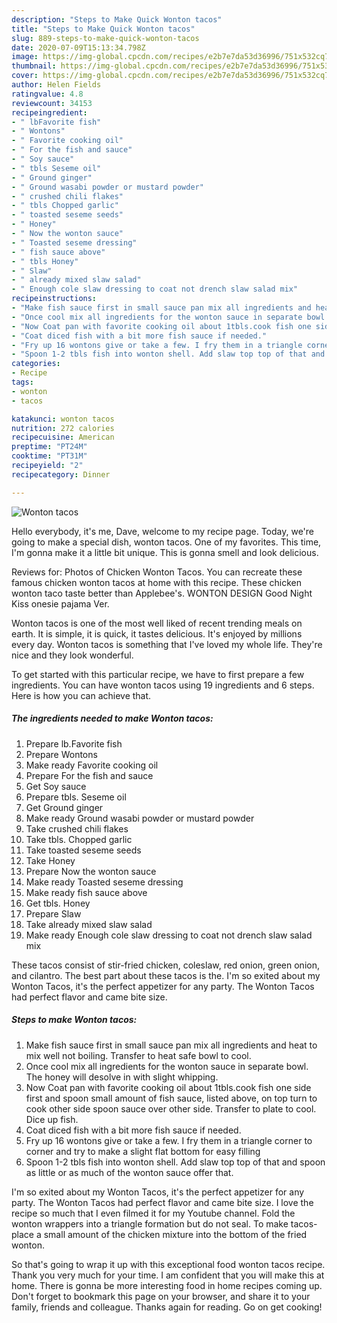 ```yaml
---
description: "Steps to Make Quick Wonton tacos"
title: "Steps to Make Quick Wonton tacos"
slug: 889-steps-to-make-quick-wonton-tacos
date: 2020-07-09T15:13:34.798Z
image: https://img-global.cpcdn.com/recipes/e2b7e7da53d36996/751x532cq70/wonton-tacos-recipe-main-photo.jpg
thumbnail: https://img-global.cpcdn.com/recipes/e2b7e7da53d36996/751x532cq70/wonton-tacos-recipe-main-photo.jpg
cover: https://img-global.cpcdn.com/recipes/e2b7e7da53d36996/751x532cq70/wonton-tacos-recipe-main-photo.jpg
author: Helen Fields
ratingvalue: 4.8
reviewcount: 34153
recipeingredient:
- " lbFavorite fish"
- " Wontons"
- " Favorite cooking oil"
- " For the fish and sauce"
- " Soy sauce"
- " tbls Seseme oil"
- " Ground ginger"
- " Ground wasabi powder or mustard powder"
- " crushed chili flakes"
- " tbls Chopped garlic"
- " toasted seseme seeds"
- " Honey"
- " Now the wonton sauce"
- " Toasted seseme dressing"
- " fish sauce above"
- " tbls Honey"
- " Slaw"
- " already mixed slaw salad"
- " Enough cole slaw dressing to coat not drench slaw salad mix"
recipeinstructions:
- "Make fish sauce first in small sauce pan mix all ingredients and heat to mix well not boiling. Transfer to heat safe bowl to cool."
- "Once cool mix all ingredients for the wonton sauce in separate bowl. The honey will desolve in with slight whipping."
- "Now Coat pan with favorite cooking oil about 1tbls.cook fish one side first and spoon small amount of fish sauce, listed above, on top turn to cook other side spoon sauce over other side. Transfer to plate to cool. Dice up fish."
- "Coat diced fish with a bit more fish sauce if needed."
- "Fry up 16 wontons give or take a few. I fry them in a triangle corner to corner and try to make a slight flat bottom for easy filling"
- "Spoon 1-2 tbls fish into wonton shell. Add slaw top top of that and spoon as little or as much of the wonton sauce offer that."
categories:
- Recipe
tags:
- wonton
- tacos

katakunci: wonton tacos 
nutrition: 272 calories
recipecuisine: American
preptime: "PT24M"
cooktime: "PT31M"
recipeyield: "2"
recipecategory: Dinner

---
```



![Wonton tacos](https://img-global.cpcdn.com/recipes/e2b7e7da53d36996/751x532cq70/wonton-tacos-recipe-main-photo.jpg)

Hello everybody, it's me, Dave, welcome to my recipe page. Today, we're going to make a special dish, wonton tacos. One of my favorites. This time, I'm gonna make it a little bit unique. This is gonna smell and look delicious.

Reviews for: Photos of Chicken Wonton Tacos. You can recreate these famous chicken wonton tacos at home with this recipe. These chicken wonton taco taste better than Applebee&#39;s. WONTON DESIGN Good Night Kiss onesie pajama Ver.

Wonton tacos is one of the most well liked of recent trending meals on earth. It is simple, it is quick, it tastes delicious. It's enjoyed by millions every day. Wonton tacos is something that I've loved my whole life. They're nice and they look wonderful.


To get started with this particular recipe, we have to first prepare a few ingredients. You can have wonton tacos using 19 ingredients and 6 steps. Here is how you can achieve that.

<!--inarticleads1-->

##### The ingredients needed to make Wonton tacos:

1. Prepare  lb.Favorite fish
1. Prepare  Wontons
1. Make ready  Favorite cooking oil
1. Prepare  For the fish and sauce
1. Get  Soy sauce
1. Prepare  tbls. Seseme oil
1. Get  Ground ginger
1. Make ready  Ground wasabi powder or mustard powder
1. Take  crushed chili flakes
1. Take  tbls. Chopped garlic
1. Take  toasted seseme seeds
1. Take  Honey
1. Prepare  Now the wonton sauce
1. Make ready  Toasted seseme dressing
1. Make ready  fish sauce above
1. Get  tbls. Honey
1. Prepare  Slaw
1. Take  already mixed slaw salad
1. Make ready  Enough cole slaw dressing to coat not drench slaw salad mix


These tacos consist of stir-fried chicken, coleslaw, red onion, green onion, and cilantro. The best part about these tacos is the. I&#39;m so exited about my Wonton Tacos, it&#39;s the perfect appetizer for any party. The Wonton Tacos had perfect flavor and came bite size. 

<!--inarticleads2-->

##### Steps to make Wonton tacos:

1. Make fish sauce first in small sauce pan mix all ingredients and heat to mix well not boiling. Transfer to heat safe bowl to cool.
1. Once cool mix all ingredients for the wonton sauce in separate bowl. The honey will desolve in with slight whipping.
1. Now Coat pan with favorite cooking oil about 1tbls.cook fish one side first and spoon small amount of fish sauce, listed above, on top turn to cook other side spoon sauce over other side. Transfer to plate to cool. Dice up fish.
1. Coat diced fish with a bit more fish sauce if needed.
1. Fry up 16 wontons give or take a few. I fry them in a triangle corner to corner and try to make a slight flat bottom for easy filling
1. Spoon 1-2 tbls fish into wonton shell. Add slaw top top of that and spoon as little or as much of the wonton sauce offer that.


I&#39;m so exited about my Wonton Tacos, it&#39;s the perfect appetizer for any party. The Wonton Tacos had perfect flavor and came bite size. I love the recipe so much that I even filmed it for my Youtube channel. Fold the wonton wrappers into a triangle formation but do not seal. To make tacos- place a small amount of the chicken mixture into the bottom of the fried wonton. 

So that's going to wrap it up with this exceptional food wonton tacos recipe. Thank you very much for your time. I am confident that you will make this at home. There is gonna be more interesting food in home recipes coming up. Don't forget to bookmark this page on your browser, and share it to your family, friends and colleague. Thanks again for reading. Go on get cooking!
